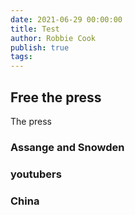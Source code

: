 ```yaml
---
date: 2021-06-29 00:00:00
title: Test
author: Robbie Cook
publish: true
tags:
---
```

## Free the press

The press 

### Assange and Snowden

### youtubers

### China
